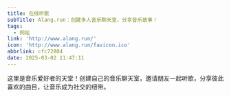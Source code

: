 ```yaml
---
title: 在线听歌
subTitle: Alang.run：创建多人音乐聊天室，分享音乐故事！
tags:
  - 网站
link: 'http://www.alang.run/'
icon: 'http://www.alang.run/favicon.ico'
abbrlink: cfc72804
date: 2025-03-02 11:47:11
---
```


这里是音乐爱好者的天堂！创建自己的音乐聊天室，邀请朋友一起听歌，分享彼此喜欢的曲目，让音乐成为社交的纽带。